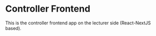# Controller Frontend

This is the controller frontend app on the lecturer side (React-NextJS based).

<!-- TODO: add content to this README -->

